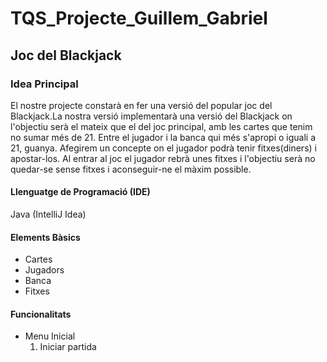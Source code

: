 # TQS_Projecte_Guillem_Gabriel
## Joc del Blackjack

### Idea Principal
El nostre projecte constarà en fer una versió del popular joc del Blackjack.La nostra versió implementarà una versió del Blackjack on l'objectiu serà el mateix que el del joc principal, amb les cartes que tenim no sumar més de 21. Entre el jugador i la banca qui més s'apropi o iguali a 21, guanya. Afegirem un concepte on el jugador podrà tenir fitxes(diners) i apostar-los. Al entrar al joc el jugador rebrà unes fitxes i l'objectiu serà no quedar-se sense fitxes i aconseguir-ne el màxim possible.

#### Llenguatge de Programació (IDE)
Java (IntelliJ Idea)

#### Elements Bàsics
- Cartes
- Jugadors
- Banca
- Fitxes

#### Funcionalitats
- Menu Inicial
   1. Iniciar partida

